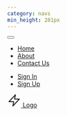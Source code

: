 ```yaml
---
category: navs
min_height: 281px
---
```


<nav class="container mx-auto py-5 px-8">
  <div class="relative flex items-center justify-end">
    <button
      onclick="this.nextElementSibling.classList.toggle('hidden')"
      class="px-3 py-2 border-2 rounded text-gray-500 border-gray-500 inline-block md:hidden"
    >
      <svg
        class="fill-current h-3 w-3"
        viewBox="0 0 20 20"
        xmlns="http://www.w3.org/2000/svg"
      >
        <title>Menu</title>
        <path
          stroke-width="1"
          stroke="currentColor"
          d="M0 3h20v2H0V3zm0 6h20v2H0V9zm0 6h20v2H0v-2z"
        />
      </svg>
    </button>
    <div
      class="w-full max-w-xs hidden justify-between absolute right-0 top-0 mt-12 font-medium tracking-wide text-sm text-gray-800 bg-white p-5 shadow rounded z-10 md:max-w-full md:flex md:mt-0 md:relative md:flex-row md:items-center md:bg-transparent md:p-0 md:shadow-none md:rounded-none"
    >
      <ul class="flex flex-col md:flex-row">
        <li class="mr-10 mb-3 md:mb-0">
          <a href="#" class="hover:text-{primary}-700">Home</a>
        </li>
        <li class="mr-10 mb-3 md:mb-0">
          <a href="#" class="hover:text-{primary}-700">About</a>
        </li>
        <li class="mr-10 mb-3 md:mb-0">
          <a href="#" class="hover:text-{primary}-700">Contact Us</a>
        </li>
      </ul>
      <ul class="flex md:items-center flex-col md:flex-row">
        <li class="mr-10 mb-3 md:mb-0">
          <a href="#" class="hover:text-{primary}-700">Sign In</a>
        </li>
        <li>
          <a
            href="#"
            class="text-white bg-{primary}-500 hover:bg-{primary}-600 px-6 py-2 rounded inline-block font-semibold"
            >Sign Up</a
          >
        </li>
      </ul>
    </div>
    <div class="absolute left-0 flex items-center justify-center md:inset-x-0">
      <a href="#" class="flex items-center md:z-10">
        <svg
          class="text-{primary}-500 mr-2"
          xmlns="http://www.w3.org/2000/svg"
          width="32"
          height="32"
          viewBox="0 0 32 32"
        >
          <g
            stroke-linecap="round"
            stroke-linejoin="round"
            stroke-width="2"
            fill="currentColor"
            stroke="currentColor"
          >
            <polygon
              points="19 3 4 19 15 19 13 29 28 13 17 13 19 3"
              fill="none"
              stroke="currentColor"
              stroke-miterlimit="10"
            />
          </g>
        </svg>
        <span class="text-gray-800 font-bold">Logo</span>
      </a>
    </div>
  </div>
</nav>
